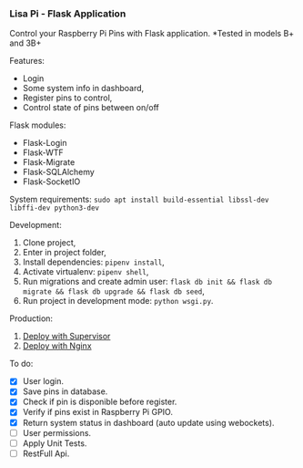 ### Lisa Pi - Flask Application

Control your Raspberry Pi Pins with Flask application.
*Tested in models B+ and 3B+

Features:
- Login
- Some system info in dashboard,
- Register pins to control,
- Control state of pins between on/off

Flask modules:
- Flask-Login
- Flask-WTF
- Flask-Migrate
- Flask-SQLAlchemy
- Flask-SocketIO

System requirements:
```sudo apt install build-essential libssl-dev libffi-dev python3-dev```


Development:
  1. Clone project,
  2. Enter in project folder,
  3. Install dependencies: ```pipenv install```,
  4. Activate virtualenv: ```pipenv shell```,
  5. Run migrations and create admin user: ```flask db init && flask db migrate && flask db upgrade && flask db seed```,
  6. Run project in development mode: ```python wsgi.py```.


Production:
  1. [Deploy with Supervisor](https://github.com/bergpb/lisapi/wiki/Deploy-with-Supervisor)
  2. [Deploy with Nginx](https://github.com/bergpb/lisapi/wiki/Deploy-with-Nginx)

To do:
- [x] User login.
- [x] Save pins in database.
- [x] Check if pin is disponible before register.
- [x] Verify if pins exist in Raspberry Pi GPIO.
- [x] Return system status in dashboard (auto update using webockets).
- [ ] User permissions.
- [ ] Apply Unit Tests.
- [ ] RestFull Api.
